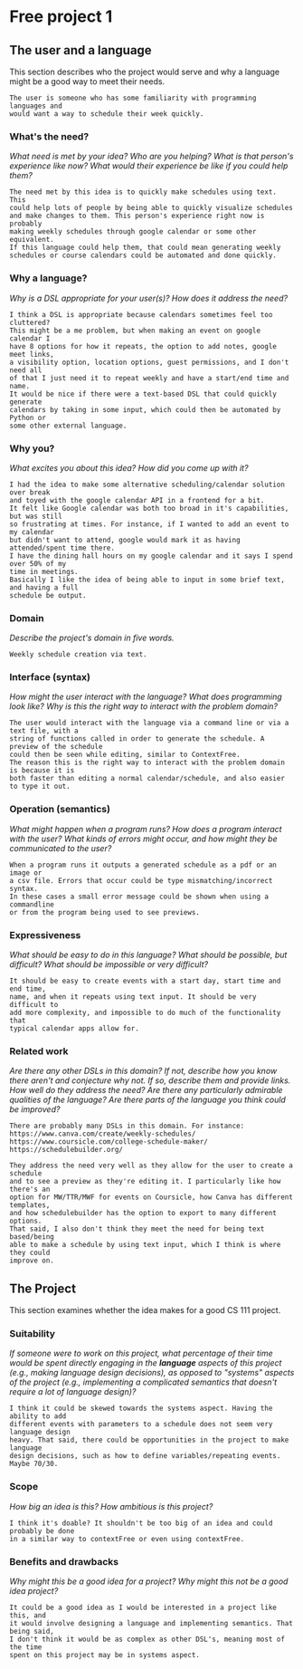# Free project 1

## The user and a language

This section describes who the project would serve and why a language might be a
good way to meet their needs.

    The user is someone who has some familiarity with programming languages and 
    would want a way to schedule their week quickly.

### What's the need?

_What need is met by your idea? Who are you helping? What is that person's
experience like now? What would their experience be like if you could help
them?_

    The need met by this idea is to quickly make schedules using text. This
    could help lots of people by being able to quickly visualize schedules
    and make changes to them. This person's experience right now is probably
    making weekly schedules through google calendar or some other equivalent.
    If this language could help them, that could mean generating weekly
    schedules or course calendars could be automated and done quickly.

### Why a language?

_Why is a DSL appropriate for your user(s)? How does it address the need?_

    I think a DSL is appropriate because calendars sometimes feel too cluttered?
    This might be a me problem, but when making an event on google calendar I
    have 8 options for how it repeats, the option to add notes, google meet links,
    a visibility option, location options, guest permissions, and I don't need all
    of that I just need it to repeat weekly and have a start/end time and name.
    It would be nice if there were a text-based DSL that could quickly generate
    calendars by taking in some input, which could then be automated by Python or
    some other external language. 

### Why you?

_What excites you about this idea? How did you come up with it?_

    I had the idea to make some alternative scheduling/calendar solution over break
    and toyed with the google calendar API in a frontend for a bit.
    It felt like Google calendar was both too broad in it's capabilities, but was still
    so frustrating at times. For instance, if I wanted to add an event to my calendar
    but didn't want to attend, google would mark it as having attended/spent time there.
    I have the dining hall hours on my google calendar and it says I spend over 50% of my
    time in meetings.
    Basically I like the idea of being able to input in some brief text, and having a full
    schedule be output.

### Domain

_Describe the project's domain in five words._

    Weekly schedule creation via text.

### Interface (syntax)

_How might the user interact with the language? What does programming look
like? Why is this the right way to interact with the problem domain?_

    The user would interact with the language via a command line or via a text file, with a
    string of functions called in order to generate the schedule. A preview of the schedule
    could then be seen while editing, similar to ContextFree.
    The reason this is the right way to interact with the problem domain is because it is
    both faster than editing a normal calendar/schedule, and also easier to type it out.

### Operation (semantics)

_What might happen when a program runs? How does a program interact with the
user? What kinds of errors might occur, and how might they be communicated to
the user?_

    When a program runs it outputs a generated schedule as a pdf or an image or
    a csv file. Errors that occur could be type mismatching/incorrect syntax.
    In these cases a small error message could be shown when using a commandline
    or from the program being used to see previews. 

### Expressiveness

_What should be easy to do in this language? What should be possible, but
difficult? What should be impossible or very difficult?_

    It should be easy to create events with a start day, start time and end time,
    name, and when it repeats using text input. It should be very difficult to 
    add more complexity, and impossible to do much of the functionality that
    typical calendar apps allow for.

### Related work

_Are there any other DSLs in this domain? If not, describe how you know there
aren't and conjecture why not. If so, describe them and provide links. How well
do they address the need? Are there any particularly admirable qualities of the
language? Are there parts of the language you think could be improved?_

    There are probably many DSLs in this domain. For instance:
    https://www.canva.com/create/weekly-schedules/
    https://www.coursicle.com/college-schedule-maker/
    https://schedulebuilder.org/

    They address the need very well as they allow for the user to create a schedule
    and to see a preview as they're editing it. I particularly like how there's an
    option for MW/TTR/MWF for events on Coursicle, how Canva has different templates,
    and how schedulebuilder has the option to export to many different options.
    That said, I also don't think they meet the need for being text based/being
    able to make a schedule by using text input, which I think is where they could
    improve on.


## The Project

This section examines whether the idea makes for a good CS 111 project.

### Suitability

_If someone were to work on this project, what percentage of their time would be
spent directly engaging in the **language** aspects of this project (e.g.,
making language design decisions), as opposed to "systems" aspects of the
project (e.g., implementing a complicated semantics that doesn't require a lot
of language design)?_

    I think it could be skewed towards the systems aspect. Having the ability to add
    different events with parameters to a schedule does not seem very language design
    heavy. That said, there could be opportunities in the project to make language
    design decisions, such as how to define variables/repeating events. Maybe 70/30.

### Scope

_How big an idea is this? How ambitious is this project?_

    I think it's doable? It shouldn't be too big of an idea and could probably be done
    in a similar way to contextFree or even using contextFree. 

### Benefits and drawbacks

_Why might this be a good idea for a project? Why might this not be a good idea
project?_

    It could be a good idea as I would be interested in a project like this, and
    it would involve designing a language and implementing semantics. That being said,
    I don't think it would be as complex as other DSL's, meaning most of the time
    spent on this project may be in systems aspect.

